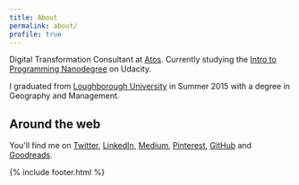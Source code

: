 ```yaml
---
title: About
permalink: about/
profile: true
---
```


Digital Transformation Consultant at [Atos](http://atos.net/en-us/home/we-do/consulting.html). Currently studying the [Intro to Programming Nanodegree](https://www.udacity.com/course/intro-to-programming-nanodegree--nd000) on Udacity. 

I graduated from [Loughborough University](http://www.lboro.ac.uk/) in Summer 2015 with a degree in Geography and Management.

## Around the web

You'll find me on [Twitter](https://twitter.com/tmault), [LinkedIn](https://uk.linkedin.com/in/tmault), [Medium](http://medium.com/@tmault), [Pinterest](https://www.pinterest.com/thomasmault/), [GitHub](https://github.com/tmault) and [Goodreads](https://www.goodreads.com/user/show/49267595-thomas-mault).

{% include footer.html %}